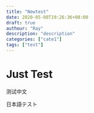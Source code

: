 ```yaml
---
title: "Newtest"
date: 2020-05-08T19:26:36+08:00
draft: true
authour: "Ray"
description: "description"
categories: ["cate1"]
tags: ["test"]
---
```


# Just Test

测试中文

日本語テスト